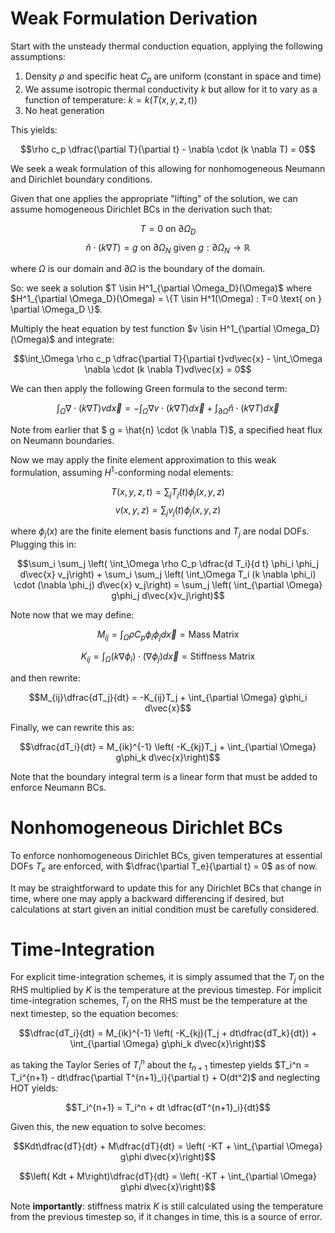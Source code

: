 # Weak Formulation Derivation

Start with the unsteady thermal conduction equation, applying the following assumptions:

1. Density $\rho$ and specific heat $C_p$ are uniform (constant in space and time)
2. We assume isotropic thermal conductivity $k$ but allow for it to vary as a function of temperature: $k=k(T(x,y,z,t))$
3. No heat generation

This yields:

$$\rho c_p \dfrac{\partial T}{\partial t} - \nabla \cdot (k \nabla T) = 0$$

We seek a weak formulation of this allowing for nonhomogeneous Neumann and Dirichlet boundary conditions.

Given that one applies the appropriate "lifting" of the solution, we can assume homogeneous Dirichlet BCs in the derivation such that:

$$T=0 \text{ on } \partial \Omega_D$$
$$\hat{n} \cdot (k \nabla T)=g \text{ on } \partial \Omega_N \text{ given } g : \partial \Omega_N \rightarrow \mathbb{R}$$

where $\Omega$ is our domain and $\partial \Omega$ is the boundary of the domain.

So: we seek a solution $T \isin H^1_{\partial \Omega_D}(\Omega)$ where $H^1_{\partial \Omega_D}(\Omega) = \{T \isin H^1(\Omega) : T=0 \text{ on } \partial \Omega_D \}$.

Multiply the heat equation by test function $v \isin H^1_{\partial \Omega_D}(\Omega)$ and integrate:

$$\int_\Omega \rho c_p \dfrac{\partial T}{\partial t}vd\vec{x} - \int_\Omega \nabla \cdot (k \nabla T)vd\vec{x} = 0$$

We can then apply the following Green formula to the second term:

$$\int_\Omega \nabla \cdot (k \nabla T)vd\vec{x} = -\int_\Omega \nabla v \cdot (k\nabla T) d\vec{x} + \int_{\partial \Omega} \hat{n} \cdot (k \nabla T) d\vec{x}$$

Note from earlier that $ g = \hat{n} \cdot (k \nabla T)$, a specified heat flux on Neumann boundaries.

Now we may apply the finite element approximation to this weak formulation, assuming $H^1$-conforming nodal elements:

$$T(x,y,z,t) = \sum_j T_j(t)\phi_j(x,y,z)$$
$$v(x,y,z) = \sum_j v_j(t)\phi_j(x,y,z)$$


where $\phi_j(x)$ are the finite element basis functions and $T_j$ are nodal DOFs. Plugging this in:

$$\sum_i \sum_j \left( \int_\Omega \rho C_p \dfrac{d T_i}{d t} \phi_i \phi_j d\vec{x} v_j\right) + \sum_i \sum_j \left( \int_\Omega T_i (k \nabla \phi_i) \cdot (\nabla \phi_j) d\vec{x} v_j\right) = \sum_j \left( \int_{\partial \Omega} g\phi_j d\vec{x}v_j\right)$$

Note now that we may define:

$$M_{ij}=\int_\Omega \rho C_p \phi_i \phi_j d\vec{x} = \text{Mass Matrix}$$

$$K_{ij} = \int_\Omega (k \nabla \phi_i) \cdot (\nabla \phi_j) d\vec{x} = \text{Stiffness Matrix}$$

and then rewrite:

$$M_{ij}\dfrac{dT_j}{dt} = -K_{ij}T_j + \int_{\partial \Omega} g\phi_i d\vec{x}$$

Finally, we can rewrite this as:

$$\dfrac{dT_i}{dt} = M_{ik}^{-1} \left( -K_{kj}T_j + \int_{\partial \Omega} g\phi_k d\vec{x}\right)$$

Note that the boundary integral term is a linear form that must be added to enforce Neumann BCs.

# Nonhomogeneous Dirichlet BCs

To enforce nonhomogeneous Dirichlet BCs, given temperatures at essential DOFs $T_e$ are enforced, with $\dfrac{\partial T_e}{\partial t} = 0$ as of now.

It may be straightforward to update this for any Dirichlet BCs that change in time, where one may apply a backward differencing if desired, but calculations at start given an initial condition must be carefully considered.

# Time-Integration

For explicit time-integration schemes, it is simply assumed that the $T_j$ on the RHS multiplied by $K$ is the temperature at the previous timestep. For implicit time-integration schemes, $T_j$ on the RHS must be the temperature at the next timestep, so the equation becomes:

$$\dfrac{dT_i}{dt} = M_{ik}^{-1} \left( -K_{kj}(T_j + dt\dfrac{dT_k}{dt}) + \int_{\partial \Omega} g\phi_k d\vec{x}\right)$$

as taking the Taylor Series of $T_i^n$ about the $t_{n+1}$ timestep yields $T_i^n = T_i^{n+1} - dt\dfrac{\partial T^{n+1}_i}{\partial t} + O(dt^2)$ and neglecting HOT yields:  


$$T_i^{n+1} = T_i^n + dt \dfrac{dT^{n+1}_i}{dt}$$


Given this, the new equation to solve becomes:

$$Kdt\dfrac{dT}{dt} + M\dfrac{dT}{dt} = \left( -KT + \int_{\partial \Omega} g\phi d\vec{x}\right)$$

$$\left( Kdt + M\right)\dfrac{dT}{dt} = \left( -KT + \int_{\partial \Omega} g\phi d\vec{x}\right)$$

Note **importantly**: stiffness matrix $K$ is still calculated using the temperature from the previous timestep so, if it changes in time, this is a source of error.